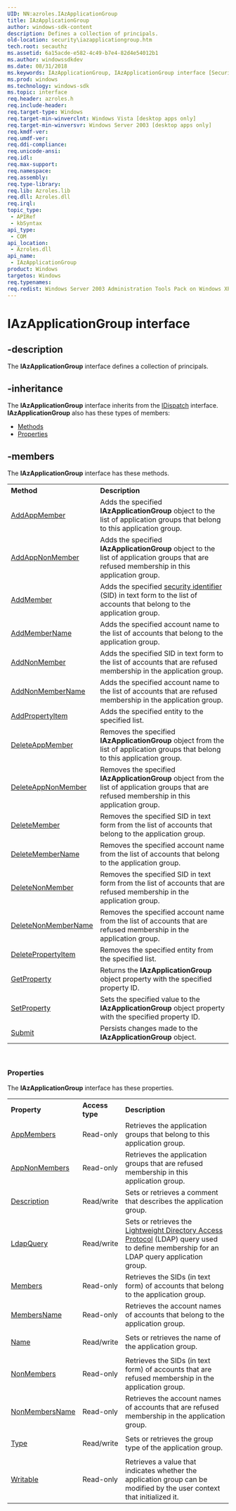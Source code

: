 ```yaml
---
UID: NN:azroles.IAzApplicationGroup
title: IAzApplicationGroup
author: windows-sdk-content
description: Defines a collection of principals.
old-location: security\iazapplicationgroup.htm
tech.root: secauthz
ms.assetid: 6a15acde-e582-4c49-b7e4-82d4e54012b1
ms.author: windowssdkdev
ms.date: 08/31/2018
ms.keywords: IAzApplicationGroup, IAzApplicationGroup interface [Security], IAzApplicationGroup interface [Security],described, azroles/IAzApplicationGroup, security.iazapplicationgroup
ms.prod: windows
ms.technology: windows-sdk
ms.topic: interface
req.header: azroles.h
req.include-header: 
req.target-type: Windows
req.target-min-winverclnt: Windows Vista [desktop apps only]
req.target-min-winversvr: Windows Server 2003 [desktop apps only]
req.kmdf-ver: 
req.umdf-ver: 
req.ddi-compliance: 
req.unicode-ansi: 
req.idl: 
req.max-support: 
req.namespace: 
req.assembly: 
req.type-library: 
req.lib: Azroles.lib
req.dll: Azroles.dll
req.irql: 
topic_type:
 - APIRef
 - kbSyntax
api_type:
 - COM
api_location:
 - Azroles.dll
api_name:
 - IAzApplicationGroup
product: Windows
targetos: Windows
req.typenames: 
req.redist: Windows Server 2003 Administration Tools Pack on Windows XP
---
```


# IAzApplicationGroup interface


## -description


The <b>IAzApplicationGroup</b> interface defines a collection of principals.


## -inheritance

The <b xmlns:loc="http://microsoft.com/wdcml/l10n">IAzApplicationGroup</b> interface inherits from the <a href="ebbff4bc-36b2-4861-9efa-ffa45e013eb5">IDispatch</a> interface. <b>IAzApplicationGroup</b> also has these types of members:
<ul>
<li><a href="https://docs.microsoft.com/">Methods</a></li>
<li><a href="https://docs.microsoft.com/">Properties</a></li>
</ul>

## -members

The <b>IAzApplicationGroup</b> interface has these methods.
<table class="members" id="memberListMethods">
<tr>
<th align="left" width="37%">Method</th>
<th align="left" width="63%">Description</th>
</tr>
<tr data="declared;">
<td align="left" width="37%">
<a href="https://msdn.microsoft.com/35b6c928-0c11-420d-8ba7-f28b0c67f55d">AddAppMember</a>
</td>
<td align="left" width="63%">
Adds the specified <b>IAzApplicationGroup</b> object to the list of application groups that belong to this application group.

</td>
</tr>
<tr data="declared;">
<td align="left" width="37%">
<a href="https://msdn.microsoft.com/31b8538f-afe1-4fd3-bf6f-6f3f0641fc2a">AddAppNonMember</a>
</td>
<td align="left" width="63%">
Adds the specified <b>IAzApplicationGroup</b> object to the list of application groups that are refused membership in this application group.

</td>
</tr>
<tr data="declared;">
<td align="left" width="37%">
<a href="https://msdn.microsoft.com/934ca397-2067-451a-bccd-103ab4db3b1f">AddMember</a>
</td>
<td align="left" width="63%">
Adds the specified <a href="https://msdn.microsoft.com/3e9d7672-2314-45c8-8178-5a0afcfd0c50">security identifier</a> (SID) in text form to the list of  accounts that belong to the application group.

</td>
</tr>
<tr data="declared;">
<td align="left" width="37%">
<a href="https://msdn.microsoft.com/148be96b-be8d-4ad7-a5ad-f22599114cfa">AddMemberName</a>
</td>
<td align="left" width="63%">
Adds the specified account name to the list of  accounts that belong to the application group.

</td>
</tr>
<tr data="declared;">
<td align="left" width="37%">
<a href="https://msdn.microsoft.com/a61f0b97-cd8a-40e5-b2ef-8eb48359fead">AddNonMember</a>
</td>
<td align="left" width="63%">
Adds the specified SID in text form to the list of  accounts that are refused membership in the application group.

</td>
</tr>
<tr data="declared;">
<td align="left" width="37%">
<a href="https://msdn.microsoft.com/56bde3d9-f4f7-449d-a080-5215dda940a0">AddNonMemberName</a>
</td>
<td align="left" width="63%">
Adds the specified account name to the list of accounts that are refused membership in the application group.

</td>
</tr>
<tr data="declared;">
<td align="left" width="37%">
<a href="https://msdn.microsoft.com/7a7a11ad-42f9-4d3f-8d55-6e8b3e1bea7e">AddPropertyItem</a>
</td>
<td align="left" width="63%">
Adds the specified entity to the specified list.

</td>
</tr>
<tr data="declared;">
<td align="left" width="37%">
<a href="https://msdn.microsoft.com/856d9b18-927a-462a-b238-78b704bcc58b">DeleteAppMember</a>
</td>
<td align="left" width="63%">
Removes the specified <b>IAzApplicationGroup</b> object from the list of application groups that belong to this application group.

</td>
</tr>
<tr data="declared;">
<td align="left" width="37%">
<a href="https://msdn.microsoft.com/d78f3cd9-4ccb-47b7-98bd-5e69ebbb178c">DeleteAppNonMember</a>
</td>
<td align="left" width="63%">
Removes the specified <b>IAzApplicationGroup</b> object from the list of application groups that are refused membership in this application group.

</td>
</tr>
<tr data="declared;">
<td align="left" width="37%">
<a href="https://msdn.microsoft.com/9db3b162-b37d-4a86-a3c0-cb594370238b">DeleteMember</a>
</td>
<td align="left" width="63%">
Removes  the specified SID in text form from the list of  accounts that belong to the application group.

</td>
</tr>
<tr data="declared;">
<td align="left" width="37%">
<a href="https://msdn.microsoft.com/3b3a8aee-b1ef-464a-9b67-80b703d41d69">DeleteMemberName</a>
</td>
<td align="left" width="63%">
Removes  the specified account name from the list of   accounts that belong to the application group.

</td>
</tr>
<tr data="declared;">
<td align="left" width="37%">
<a href="https://msdn.microsoft.com/05d58f62-fa34-4829-a535-65ea0f5144ab">DeleteNonMember</a>
</td>
<td align="left" width="63%">
Removes the specified SID in text form from the list of  accounts that are refused membership in the application group.

</td>
</tr>
<tr data="declared;">
<td align="left" width="37%">
<a href="https://msdn.microsoft.com/8011e55a-1e62-45a6-a91c-07a488384d84">DeleteNonMemberName</a>
</td>
<td align="left" width="63%">
Removes the specified account name from the list of  accounts that are refused membership in the application group.

</td>
</tr>
<tr data="declared;">
<td align="left" width="37%">
<a href="https://msdn.microsoft.com/63ed036a-ad1d-47a8-a4c7-f23fc060c2db">DeletePropertyItem</a>
</td>
<td align="left" width="63%">
Removes the specified entity from the specified list.

</td>
</tr>
<tr data="declared;">
<td align="left" width="37%">
<a href="https://msdn.microsoft.com/b91c21c0-3042-457b-9f53-b03d9805f255">GetProperty</a>
</td>
<td align="left" width="63%">
Returns the <b>IAzApplicationGroup</b> object property  with the specified property ID.

</td>
</tr>
<tr data="declared;">
<td align="left" width="37%">
<a href="https://msdn.microsoft.com/c1af01f2-bd86-4404-a281-2024777dafaa">SetProperty</a>
</td>
<td align="left" width="63%">
Sets the specified value to the <b>IAzApplicationGroup</b> object property  with the specified property ID.

</td>
</tr>
<tr data="declared;">
<td align="left" width="37%">
<a href="https://msdn.microsoft.com/51a855dd-4a90-4f7a-b32f-f91e3941655b">Submit</a>
</td>
<td align="left" width="63%">
Persists changes made to the <b>IAzApplicationGroup</b> object.

</td>
</tr>
</table> 
<h3><a id="properties"></a>Properties</h3>The <b xmlns:loc="http://microsoft.com/wdcml/l10n">IAzApplicationGroup</b> interface has these properties.
<table class="members" id="memberListProperties">
<tr>
<th align="left" width="27%">Property</th>
<th align="left" width="10%">Access type</th>
<th align="left" width="63%">Description</th>
</tr>
<tr data="declared;">
<td align="left" width="27%" xml:space="preserve">

<a href="https://msdn.microsoft.com/74239ac2-b6ea-4839-b4c5-7a77d454aa0b">AppMembers</a>


</td>
<td align="left" width="10%">
Read-only

</td>
<td align="left" width="63%">
Retrieves the application groups that belong to this application group.

</td>
</tr>
<tr data="declared;">
<td align="left" width="27%" xml:space="preserve">

<a href="https://msdn.microsoft.com/a85a9004-f3f5-44ce-a0d7-fa450af74917">AppNonMembers</a>


</td>
<td align="left" width="10%">
Read-only

</td>
<td align="left" width="63%">
Retrieves the application groups that are refused membership in this application group.

</td>
</tr>
<tr data="declared;">
<td align="left" width="27%" xml:space="preserve">

<a href="https://msdn.microsoft.com/b2ef8988-b4de-423f-b727-f69a789b98cf">Description</a>


</td>
<td align="left" width="10%">
Read/write

</td>
<td align="left" width="63%">
Sets or retrieves a comment that describes the application group.

</td>
</tr>
<tr data="declared;">
<td align="left" width="27%" xml:space="preserve">

<a href="https://msdn.microsoft.com/963ee516-6dd5-419f-9186-578b7fe9c5bc">LdapQuery</a>


</td>
<td align="left" width="10%">
Read/write

</td>
<td align="left" width="63%">
Sets or retrieves the <a href="https://msdn.microsoft.com/65dd9a04-fc7c-4179-95ff-dac7dad4668f">Lightweight Directory Access Protocol</a> (LDAP) query used to define membership for an LDAP query application group.

</td>
</tr>
<tr data="declared;">
<td align="left" width="27%" xml:space="preserve">

<a href="https://msdn.microsoft.com/1370fe81-a729-477e-a500-1823abb713e1">Members</a>


</td>
<td align="left" width="10%">
Read-only

</td>
<td align="left" width="63%">
Retrieves the SIDs (in text form) of  accounts that belong to the application group.

</td>
</tr>
<tr data="declared;">
<td align="left" width="27%" xml:space="preserve">

<a href="https://msdn.microsoft.com/bdd6f88f-ea06-4075-b563-d0c7707107f8">MembersName</a>


</td>
<td align="left" width="10%">
Read-only

</td>
<td align="left" width="63%">
Retrieves the account names of accounts that belong to the application group.

</td>
</tr>
<tr data="declared;">
<td align="left" width="27%" xml:space="preserve">

<a href="https://msdn.microsoft.com/a42fb625-d04e-4884-b644-2007f6dc52ba">Name</a>


</td>
<td align="left" width="10%">
Read/write

</td>
<td align="left" width="63%">
Sets or retrieves the name of the application group.

</td>
</tr>
<tr data="declared;">
<td align="left" width="27%" xml:space="preserve">

<a href="https://msdn.microsoft.com/43bdd205-4750-4ff6-8063-8de2c5962b09">NonMembers</a>


</td>
<td align="left" width="10%">
Read-only

</td>
<td align="left" width="63%">
Retrieves the SIDs (in text form) of  accounts that are refused membership in  the application group.

</td>
</tr>
<tr data="declared;">
<td align="left" width="27%" xml:space="preserve">

<a href="https://msdn.microsoft.com/d78556ae-0d22-4df0-b850-dd7077fa3f85">NonMembersName</a>


</td>
<td align="left" width="10%">
Read-only

</td>
<td align="left" width="63%">
Retrieves the account names of accounts that are refused membership in  the application group.

</td>
</tr>
<tr data="declared;">
<td align="left" width="27%" xml:space="preserve">

<a href="https://msdn.microsoft.com/dc100895-4cfb-4e02-97bc-5c99bf26fbe2">Type</a>


</td>
<td align="left" width="10%">
Read/write

</td>
<td align="left" width="63%">
Sets or retrieves the group type of the application group.

</td>
</tr>
<tr data="declared;">
<td align="left" width="27%" xml:space="preserve">

<a href="https://msdn.microsoft.com/c0d88a7c-2df7-4f8e-94c2-75690d9758e7">Writable</a>


</td>
<td align="left" width="10%">
Read-only

</td>
<td align="left" width="63%">
Retrieves a value that indicates whether the application group can be modified by the  user context that initialized it.

</td>
</tr>
</table> 

